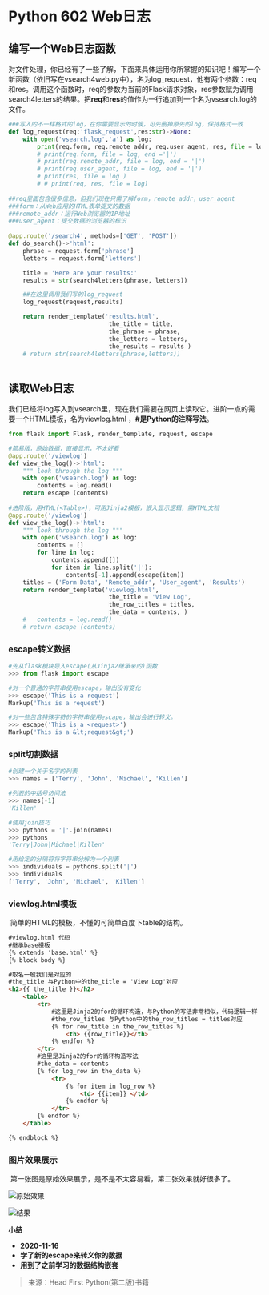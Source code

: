 # Python 602 Web日志

## 编写一个Web日志函数

​		对文件处理，你已经有了一些了解，下面来具体运用你所掌握的知识吧！编写一个新函数（依旧写在vsearch4web.py中），名为log_request，他有两个参数：req和res。调用这个函数时，req的参数为当前的Flask请求对象，res参数赋为调用search4letters的结果。把**req**和**res**的值作为一行追加到一个名为vsearch.log的文件。

```python
###写入的不一样格式的log，在你需要显示的时候，可先删掉原先的log，保持格式一致
def log_request(req:'flask_request',res:str)->None:	
	with open('vsearch.log','a') as log:
		print(req.form, req.remote_addr, req.user_agent, res, file = log, sep = '|')
		# print(req.form, file = log, end ='|')
		# print(req.remote_addr, file = log, end = '|')
		# print(req.user_agent, file = log, end = '|')
		# print(res, file = log )		
		# # print(req, res, file = log)  
        
##req里面包含很多信息，但我们现在只需了解form，remote_addr，user_agent      
###form：从Web应用的HTML表单提交的数据
###remote_addr：运行Web浏览器的IP地址
###user_agent：提交数据的浏览器的标识
    
@app.route('/search4', methods=['GET', 'POST'])
def do_search()->'html':
	phrase = request.form['phrase']
	letters = request.form['letters']

	title = 'Here are your results:' 
	results = str(search4letters(phrase, letters))

    ##在这里调用我们写的log_request
	log_request(request,results)

	return render_template('results.html',
							the_title = title,
							the_phrase = phrase,
							the_letters = letters,
							the_results = results )
	# return str(search4letters(phrase,letters))      
    
```

## 读取Web日志

​		我们已经将log写入到vsearch里，现在我们需要在网页上读取它。进阶一点的需要一个HTML模板，名为viewlog.html ，**#是Python的注释写法**。

```python
from flask import Flask, render_template, request, escape

#简易版，原始数据，直接显示，不太好看
@app.route('/viewlog')
def view_the_log()->'html':
	""" look through the log """
	with open('vsearch.log') as log: 
	 	contents = log.read()
	return escape (contents)	
    
#进阶版，用HTML(<Table>)，可用Jinja2模板，嵌入显示逻辑，需HTML文档
@app.route('/viewlog')
def view_the_log()->'html':
	""" look through the log """
	with open('vsearch.log') as log:
		contents = []
		for line in log:
			contents.append([])
			for item in line.split('|'):
				contents[-1].append(escape(item))
	titles = ('Form Data', 'Remote_addr', 'User_agent', 'Results')
	return render_template('viewlog.html',
							the_title = 'View Log',
							the_row_titles = titles,
							the_data = contents, )
	# 	contents = log.read()
	# return escape (contents)	    
```
### escape转义数据

```python
#先从flask模块导入escape(从Jinja2继承来的)函数
>>> from flask import escape

#对一个普通的字符串使用escape，输出没有变化
>>> escape('This is a request')
Markup('This is a request')

#对一些包含特殊字符的字符串使用escape，输出会进行转义。
>>> escape('This is a <request>')
Markup('This is a &lt;request&gt;')

```

### split切割数据

```python
#创建一个关于名字的列表
>>> names = ['Terry', 'John', 'Michael', 'Killen']

#列表的中括号访问法
>>> names[-1]
'Killen'

#使用join技巧
>>> pythons = '|'.join(names)
>>> pythons
'Terry|John|Michael|Killen'

#用给定的分隔符将字符串分解为一个列表
>>> individuals = pythons.split('|')
>>> individuals
['Terry', 'John', 'Michael', 'Killen']
```

### viewlog.html模板

​		简单的HTML<table>的模板，不懂的可简单百度下table的结构。

```html
#viewlog.html 代码
#继承base模板
{% extends 'base.html' %} 
{% block body %}

#取名一般我们是对应的
#the_title 与Python中的the_title = 'View Log'对应
<h2>{{ the_title }}</h2> 
	<table> 
		<tr>
            #这里是Jinja2的for的循环构造，与Python的写法非常相似，代码逻辑一样
            #the_row_titles 与Python中的the_row_titles = titles对应
		 	{% for row_title in the_row_titles %}
				<th> {{row_title}}</th>
			{% endfor %}
		</tr>
        #这里是Jinja2的for的循环构造写法
        #the_data = contents
		{% for log_row in the_data %}
			<tr>
				{% for item in log_row %}
					<td> {{item}} </td> 
				{% endfor %}
			</tr>
		{% endfor %}
	</table>  

{% endblock %}
```

### 图片效果展示

​		第一张图是原始效果展示，是不是不太容易看，第二张效果就好很多了。

![原始效果](C:\Users\F1331020\AppData\Roaming\Typora\typora-user-images\image-20201116101346788.png)

![结果](C:\Users\F1331020\AppData\Roaming\Typora\typora-user-images\image-20201116101119690.png)

**小结**

- **2020-11-16**
- **学了新的escape来转义你的数据**
- **用到了之前学习的数据结构嵌套**



> 来源：Head First Python(第二版)书籍